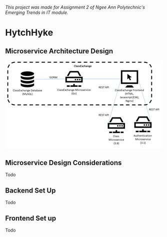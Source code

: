 _This project was made for Assignment 2 of Ngee Ann Polytechnic's Emerging Trends in IT module._ 

# HytchHyke

## Microservice Architecture Design

![Architecture Diagram](./architecture_diagram.png)

## Microservice Design Considerations
Todo

## Backend Set Up
Todo

## Frontend Set up
Todo
